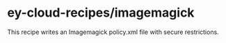 ey-cloud-recipes/imagemagick
============================

This recipe writes an Imagemagick policy.xml file with secure restrictions.
